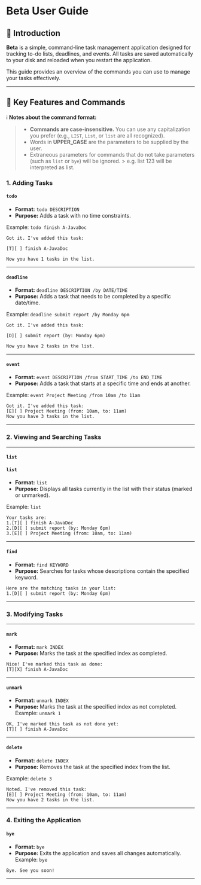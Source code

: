 # Beta User Guide

## 📝 Introduction

**Beta** is a simple, command-line task management application designed for tracking to-do lists, deadlines, and events.
All tasks are saved automatically to your disk and reloaded when you restart the application.

This guide provides an overview of the commands you can use to manage your tasks effectively.

---

## 🚀 Key Features and Commands

ℹ️ **Notes about the command format:**
> * **Commands are case-insensitive.** You can use any capitalization you prefer (e.g., `LIST`, `List`, or `list` are
    all recognized).
> * Words in **UPPER\_CASE** are the parameters to be supplied by the user.
> * Extraneous parameters for commands that do not take parameters (such as `list` or `bye`) will be ignored.
    > e.g. list 123 will be interpreted as list.

### 1. Adding Tasks

#### **`todo`**

* **Format:** `todo DESCRIPTION`
* **Purpose:** Adds a task with no time constraints.

Example: `todo finish A-JavaDoc`

```
Got it. I've added this task:

[T][ ] finish A-JavaDoc

Now you have 1 tasks in the list.
```

---

#### **`deadline`**

* **Format:** `deadline DESCRIPTION /by DATE/TIME`
* **Purpose:** Adds a task that needs to be completed by a specific date/time.

Example: `deadline submit report /by Monday 6pm`

```
Got it. I've added this task:

[D][ ] submit report (by: Monday 6pm)

Now you have 2 tasks in the list.
```

---

#### **`event`**

* **Format:** `event DESCRIPTION /from START_TIME /to END_TIME`
* **Purpose:** Adds a task that starts at a specific time and ends at another.

Example: `event Project Meeting /from 10am /to 11am`

```
Got it. I've added this task:
[E][ ] Project Meeting (from: 10am, to: 11am)
Now you have 3 tasks in the list.
```

---

### 2. Viewing and Searching Tasks

---

#### **`list`**

#### **`list`**

* **Format:** `list`
* **Purpose:** Displays all tasks currently in the list with their status (marked or unmarked).

Example: `list`

```
Your tasks are:
1.[T][ ] finish A-JavaDoc
2.[D][ ] submit report (by: Monday 6pm)
3.[E][ ] Project Meeting (from: 10am, to: 11am)
```

---

#### **`find`**

* **Format:** `find KEYWORD`
* **Purpose:** Searches for tasks whose descriptions contain the specified keyword.

```
Here are the matching tasks in your list:
1.[D][ ] submit report (by: Monday 6pm)
```

---

### 3. Modifying Tasks

---

#### **`mark`**

* **Format:** `mark INDEX`
* **Purpose:** Marks the task at the specified index as completed.

```
Nice! I've marked this task as done:
[T][X] finish A-JavaDoc
```

---

#### **`unmark`**

* **Format:** `unmark INDEX`
* **Purpose:** Marks the task at the specified index as not completed.
  Example: `unmark 1`

```
OK, I've marked this task as not done yet:
[T][ ] finish A-JavaDoc
```

---

#### **`delete`**

* **Format:** `delete INDEX`
* **Purpose:** Removes the task at the specified index from the list.

Example: `delete 3`

```
Noted. I've removed this task:
[E][ ] Project Meeting (from: 10am, to: 11am)
Now you have 2 tasks in the list.
```

---

### 4. Exiting the Application

#### **`bye`**

* **Format:** `bye`
* **Purpose:** Exits the application and saves all changes automatically.
  Example: `bye`

```
Bye. See you soon!
```

---